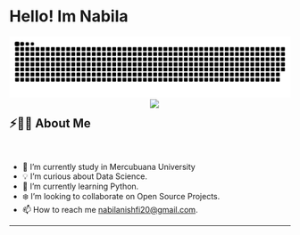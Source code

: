 # Hello! Im Nabila

<!--- snake -->
<div align="center">
  <img  src="https://github.com/1999AZZAR/1999AZZAR/blob/main/resources/img/grid-snake.svg"
       alt="snake" /></a>
</div>

<img src="https://user-images.githubusercontent.com/89788120/167628634-549d2bdd-609e-4275-85af-1e1974da64ca.gif" width="50%" align="right" />

## ⚡🙋‍♂️ About Me

</br>

- 🔧 I’m currently study in Mercubuana University
- 💡 I’m curious about Data Science.
- 📖 I’m currently learning Python.
- ❄️ I’m looking to collaborate on Open Source Projects.
- 📫 How to reach me nabilanishfi20@gmail.com.

<hr>


</br>
